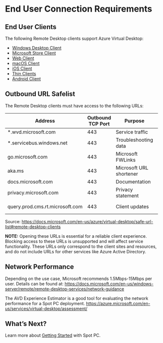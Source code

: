 <meta name="robots" content="noindex">

# End User Connection Requirements

## End User Clients
The following Remote Desktop clients support Azure Virtual Desktop:

* [Windows Desktop Client](https://docs.microsoft.com/en-us/azure/virtual-desktop/user-documentation/connect-windows-7-10)
* [Microsoft Store Client](https://docs.microsoft.com/en-us/azure/virtual-desktop/user-documentation/connect-microsoft-store)
* [Web Client](https://docs.microsoft.com/en-us/azure/virtual-desktop/user-documentation/connect-web)
* [macOS Client](https://docs.microsoft.com/en-us/azure/virtual-desktop/user-documentation/connect-macos)
* [iOS Client](https://docs.microsoft.com/en-us/azure/virtual-desktop/user-documentation/connect-ios)
* [Thin Clients](https://docs.microsoft.com/en-us/azure/virtual-desktop/user-documentation/linux-overview)
* [Android Client](https://docs.microsoft.com/en-us/azure/virtual-desktop/user-documentation/connect-android)

## Outbound URL Safelist
The Remote Desktop clients must have access to the following URLs:

| Address                         | Outbound TCP Port | Purpose                 | Client(s)       |
| ------------------------------- | ----------------- | ----------------------- | --------------- |
| *.wvd.microsoft.com             | 443               | Service traffic	        | All             |
| *.servicebus.windows.net	      | 443               | Troubleshooting data    | All             |
| go.microsoft.com                | 443               | Microsoft FWLinks     	| All             |
| aka.ms                          | 443               | Microsoft URL shortener	| All             |
| docs.microsoft.com              | 443               | Documentation	          | All             |
| privacy.microsoft.com	          | 443               | Privacy statement	      | All             |
| query.prod.cms.rt.microsoft.com	| 443               | Client updates          | Windows Desktop |

Source: https://docs.microsoft.com/en-us/azure/virtual-desktop/safe-url-list#remote-desktop-clients

**NOTE:** Opening these URLs is essential for a reliable client experience. Blocking access to these URLs is unsupported and will affect service functionality. These URLs only correspond to the client sites and resources, and do not include URLs for other services like Azure Active Directory.

## Network Performance
Depending on the use case, Microsoft recommends 1.5Mbps-15Mbps per user. Details can be found at: https://docs.microsoft.com/en-us/windows-server/remote/remote-desktop-services/network-guidance

The AVD Experience Estimator is a good tool for evaluating the network performance for a Spot PC deployment. https://azure.microsoft.com/en-us/services/virtual-desktop/assessment/

## What’s Next?

Learn more about [Getting Started](spot-pc/getting-started) with Spot PC.
